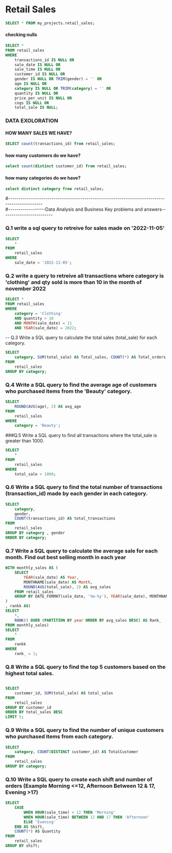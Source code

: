 # Retail Sales



```sql
SELECT * FROM my_projects.retail_sales;
```

#### checking nulls
```sql
SELECT *
FROM retail_sales
WHERE
    transactions_id IS NULL OR
    sale_date IS NULL OR
    sale_time IS NULL OR
    customer_id IS NULL OR
    gender IS NULL OR TRIM(gender) = '' OR
    age IS NULL OR
    category IS NULL OR TRIM(category) = '' OR
    quantity IS NULL OR
    price_per_unit IS NULL OR
    cogs IS NULL OR
    total_sale IS NULL;
```

### DATA EXOLORATION  
#### HOW MANY SALES WE HAVE?
```sql
SELECT count(transactions_id) from retail_sales;
```
#### how many customers do we have?
```sql
select count(distinct customer_id) from retail_sales;
```

#### how many categories do we have?
```sql
select distinct category from retail_sales;
```


#----------------------------------------------------------------------------------------------  
#------------------Data Analysis and Business Key problems and answers-------------------------  



### Q.1 write a sql query to retreive for sales made  on '2022-11-05'

```sql
SELECT 
    *
FROM
    retail_sales
WHERE
    sale_date = '2022-11-05';
```

### Q.2 write a query to retreive all transactions where category is 'clothing' and qty sold is more than 10 in the month of november 2022
```sql
SELECT *
FROM retail_sales
WHERE 
    category = 'Clothing'
    AND quantity > 10
    AND MONTH(sale_date) = 11
    AND YEAR(sale_date) = 2022;
```

-- Q.3 Write a SQL query to calculate the total sales (total_sale) for each category.
```sql
SELECT 
    category, SUM(total_sale) AS Total_sales, COUNT(*) AS Total_orders;
FROM
    retail_sales
GROUP BY category;
```
### Q.4 Write a SQL query to find the average age of customers who purchased items from the 'Beauty' category.
```sql
SELECT 
    ROUND(AVG(age), 2) AS avg_age
FROM
    retail_sales
WHERE
    category = 'Beauty';
```
###Q.5 Write a SQL query to find all transactions where the total_sale is greater than 1000.
```sql
SELECT 
    *
FROM
    retail_sales
WHERE
    total_sale > 1000;
```
### Q.6 Write a SQL query to find the total number of transactions (transaction_id) made by each gender in each category.
```sql
SELECT 
    category,
    gender,
    COUNT(transactions_id) AS total_transactions
FROM
    retail_sales
GROUP BY category , gender
ORDER BY category;
```
### Q.7 Write a SQL query to calculate the average sale for each month. Find out best selling month in each year
```sql
WITH monthly_sales AS (
    SELECT 
        YEAR(sale_date) AS Year,
        MONTHNAME(sale_date) AS Month,
        ROUND(AVG(total_sale), 2) AS avg_sales
    FROM retail_sales
    GROUP BY DATE_FORMAT(sale_date, '%m-%y'), YEAR(sale_date), MONTHNAME(sale_date)
)
, rankk AS(
SELECT 
    *,
    RANK() OVER (PARTITION BY year ORDER BY avg_sales DESC) AS Rank_
FROM monthly_sales)
SELECT 
    *
FROM
    rankk
WHERE
    rank_ = 1;
```


### Q.8 Write a SQL query to find the top 5 customers based on the highest total sales.
```sql

SELECT 
    customer_id, SUM(total_sale) AS total_sales
FROM
    retail_sales
GROUP BY customer_id
ORDER BY total_sales DESC
LIMIT 5;
```

### Q.9 Write a SQL query to find the number of unique customers who purchased items from each category.

```sql
SELECT 
    category, COUNT(DISTINCT customer_id) AS TotalCustomer
FROM
    retail_sales
GROUP BY category;
```

### Q.10 Write a SQL query to create each shift and number of orders (Example Morning <=12, Afternoon Between 12 & 17, Evening >17)
```sql
SELECT 
    CASE
        WHEN HOUR(sale_time) < 12 THEN 'Morning'
        WHEN HOUR(sale_time) BETWEEN 12 AND 17 THEN 'Afternoon'
        ELSE 'Evening'
    END AS Shift,
    COUNT(*) AS Quantity
FROM
    retail_sales
GROUP BY shift;
```
